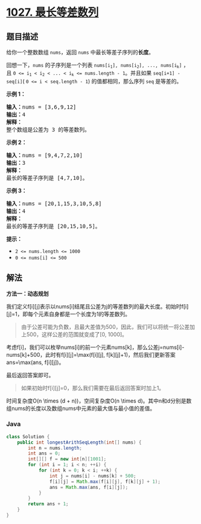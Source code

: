 # [1027. 最长等差数列](https://leetcode.cn/problems/longest-arithmetic-subsequence)

## 题目描述

<p>给你一个整数数组&nbsp;<code>nums</code>，返回 <code>nums</code>&nbsp;中最长等差子序列的<strong>长度</strong>。</p>

<p>回想一下，<code>nums</code> 的子序列是一个列表&nbsp;<code>nums[i<sub>1</sub>], nums[i<sub>2</sub>], ..., nums[i<sub>k</sub>]</code> ，且&nbsp;<code>0 &lt;= i<sub>1</sub> &lt; i<sub>2</sub> &lt; ... &lt; i<sub>k</sub> &lt;= nums.length - 1</code>。并且如果&nbsp;<code>seq[i+1] - seq[i]</code>(&nbsp;<code>0 &lt;= i &lt; seq.length - 1</code>) 的值都相同，那么序列&nbsp;<code>seq</code>&nbsp;是等差的。</p>

<p><strong>示例 1：</strong></p>

<pre>
<strong>输入：</strong>nums = [3,6,9,12]
<strong>输出：</strong>4
<strong>解释： </strong>
整个数组是公差为 3 的等差数列。
</pre>

<p><strong>示例 2：</strong></p>

<pre>
<strong>输入：</strong>nums = [9,4,7,2,10]
<strong>输出：</strong>3
<strong>解释：</strong>
最长的等差子序列是 [4,7,10]。
</pre>

<p><strong>示例 3：</strong></p>

<pre>
<strong>输入：</strong>nums = [20,1,15,3,10,5,8]
<strong>输出：</strong>4
<strong>解释：</strong>
最长的等差子序列是 [20,15,10,5]。
</pre>

<p><strong>提示：</strong></p>

<ul>
	<li><code>2 &lt;= nums.length &lt;= 1000</code></li>
	<li><code>0 &lt;= nums[i] &lt;= 500</code></li>
</ul>

## 解法

**方法一：动态规划**

我们定义f[i][j]表示以nums[i]结尾且公差为j的等差数列的最大长度。初始时f[i][j]=1，即每个元素自身都是一个长度为1的等差数列。

> 由于公差可能为负数，且最大差值为500，因此，我们可以将统一将公差加上500，这样公差的范围就变成了[0, 1000]。

考虑f[i]，我们可以枚举nums[i]的前一个元素nums[k]，那么公差j=nums[i]-nums[k]+500，此时有f[i][j]=\max(f[i][j], f[k][j]+1)，然后我们更新答案ans=\max(ans, f[i][j])。

最后返回答案即可。

> 如果初始时f[i][j]=0，那么我们需要在最后返回答案时加上1。

时间复杂度O(n \times (d + n))，空间复杂度O(n \times d)。其中n和d分别是数组nums的长度以及数组nums中元素的最大值与最小值的差值。

### **Java**

```java
class Solution {
    public int longestArithSeqLength(int[] nums) {
        int n = nums.length;
        int ans = 0;
        int[][] f = new int[n][1001];
        for (int i = 1; i < n; ++i) {
            for (int k = 0; k < i; ++k) {
                int j = nums[i] - nums[k] + 500;
                f[i][j] = Math.max(f[i][j], f[k][j] + 1);
                ans = Math.max(ans, f[i][j]);
            }
        }
        return ans + 1;
    }
}
```
